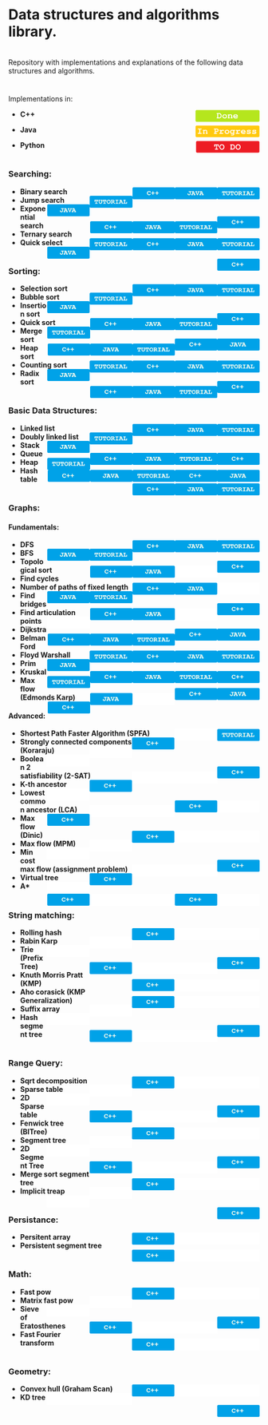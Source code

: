 # Data structures and algorithms library.

<br>
Repository with implementations and explanations of the following data structures and algorithms.<br>

#

Implementations in:
- <p display="inline"> 
    <strong>C++</strong>
    <img height="24px" align="right" left="10px" src="https://github.com/mihail-m/CP-implementations/blob/master/resources/Done.png">
  </p>
- <p display="inline"> 
    <strong>Java</strong> 
    <img height="24px" align="right" src="https://github.com/mihail-m/CP-implementations/blob/master/resources/InProgress.png">
  </p>
- <p display="inline"> 
    <strong>Python<strong> 
    <img height="24px" align="right" src="https://github.com/mihail-m/CP-implementations/blob/master/resources/ToDo.png">
  </p>
#

### Searching:
  - Binary search <img height="24px" align="right" src="https://github.com/mihail-m/CP-implementations/blob/master/resources/tutorial.png"><img height="24px" align="right"  src="https://github.com/mihail-m/CP-implementations/blob/master/resources/java.png"><img height="24px" align="right" src="https://github.com/mihail-m/CP-implementations/blob/master/resources/C%2B%2B.png" href="https://github.com/mihail-m/CP-implementations/tree/master/1-Searching/c%2B%2B">
  - Jump search <img height="24px" align="right" src="https://github.com/mihail-m/CP-implementations/blob/master/resources/tutorial.png"><img height="24px" align="right"  src="https://github.com/mihail-m/CP-implementations/blob/master/resources/java.png"><img height="24px" align="right" src="https://github.com/mihail-m/CP-implementations/blob/master/resources/C%2B%2B.png" href="https://github.com/mihail-m/CP-implementations/tree/master/1-Searching/c%2B%2B">
  - Exponential search <img height="24px" align="right" src="https://github.com/mihail-m/CP-implementations/blob/master/resources/tutorial.png"><img height="24px" align="right"  src="https://github.com/mihail-m/CP-implementations/blob/master/resources/java.png"><img height="24px" align="right" src="https://github.com/mihail-m/CP-implementations/blob/master/resources/C%2B%2B.png" href="https://github.com/mihail-m/CP-implementations/tree/master/1-Searching/c%2B%2B">
  - Ternary search <img height="24px" align="right" src="https://github.com/mihail-m/CP-implementations/blob/master/resources/tutorial.png"><img height="24px" align="right"  src="https://github.com/mihail-m/CP-implementations/blob/master/resources/java.png"><img height="24px" align="right" src="https://github.com/mihail-m/CP-implementations/blob/master/resources/C%2B%2B.png" href="https://github.com/mihail-m/CP-implementations/tree/master/1-Searching/c%2B%2B">
  - Quick select <img height="24px" align="right" src="https://github.com/mihail-m/CP-implementations/blob/master/resources/tutorial.png"><img height="24px" align="right"  src="https://github.com/mihail-m/CP-implementations/blob/master/resources/java.png"><img height="24px" align="right" src="https://github.com/mihail-m/CP-implementations/blob/master/resources/C%2B%2B.png" href="https://github.com/mihail-m/CP-implementations/tree/master/1-Searching/c%2B%2B">
  
#

### Sorting:
  - Selection sort <img height="24px" align="right" src="https://github.com/mihail-m/CP-implementations/blob/master/resources/tutorial.png"><img height="24px" align="right"  src="https://github.com/mihail-m/CP-implementations/blob/master/resources/java.png"><img height="24px" align="right" src="https://github.com/mihail-m/CP-implementations/blob/master/resources/C%2B%2B.png">
  - Bubble sort <img height="24px" align="right" src="https://github.com/mihail-m/CP-implementations/blob/master/resources/tutorial.png"><img height="24px" align="right"  src="https://github.com/mihail-m/CP-implementations/blob/master/resources/java.png"><img height="24px" align="right" src="https://github.com/mihail-m/CP-implementations/blob/master/resources/C%2B%2B.png">
  - Insertion sort <img height="24px" align="right" src="https://github.com/mihail-m/CP-implementations/blob/master/resources/tutorial.png"><img height="24px" align="right"  src="https://github.com/mihail-m/CP-implementations/blob/master/resources/java.png"><img height="24px" align="right" src="https://github.com/mihail-m/CP-implementations/blob/master/resources/C%2B%2B.png">
  - Quick sort <img height="24px" align="right" src="https://github.com/mihail-m/CP-implementations/blob/master/resources/tutorial.png"><img height="24px" align="right"  src="https://github.com/mihail-m/CP-implementations/blob/master/resources/java.png"><img height="24px" align="right" src="https://github.com/mihail-m/CP-implementations/blob/master/resources/C%2B%2B.png">
  - Merge sort <img height="24px" align="right" src="https://github.com/mihail-m/CP-implementations/blob/master/resources/tutorial.png"><img height="24px" align="right"  src="https://github.com/mihail-m/CP-implementations/blob/master/resources/java.png"><img height="24px" align="right" src="https://github.com/mihail-m/CP-implementations/blob/master/resources/C%2B%2B.png">
  - Heap sort <img height="24px" align="right" src="https://github.com/mihail-m/CP-implementations/blob/master/resources/tutorial.png"><img height="24px" align="right"  src="https://github.com/mihail-m/CP-implementations/blob/master/resources/java.png"><img height="24px" align="right" src="https://github.com/mihail-m/CP-implementations/blob/master/resources/C%2B%2B.png">
  - Counting sort <img height="24px" align="right" src="https://github.com/mihail-m/CP-implementations/blob/master/resources/tutorial.png"><img height="24px" align="right"  src="https://github.com/mihail-m/CP-implementations/blob/master/resources/java.png"><img height="24px" align="right" src="https://github.com/mihail-m/CP-implementations/blob/master/resources/C%2B%2B.png">
  - Radix sort <img height="24px" align="right" src="https://github.com/mihail-m/CP-implementations/blob/master/resources/tutorial.png"><img height="24px" align="right"  src="https://github.com/mihail-m/CP-implementations/blob/master/resources/java.png"><img height="24px" align="right" src="https://github.com/mihail-m/CP-implementations/blob/master/resources/C%2B%2B.png">
  
#

### Basic Data Structures:
  - Linked list <img height="24px" align="right" src="https://github.com/mihail-m/CP-implementations/blob/master/resources/tutorial.png"><img height="24px" align="right"  src="https://github.com/mihail-m/CP-implementations/blob/master/resources/java.png"><img height="24px" align="right" src="https://github.com/mihail-m/CP-implementations/blob/master/resources/C%2B%2B.png">
  - Doubly linked list <img height="24px" align="right" src="https://github.com/mihail-m/CP-implementations/blob/master/resources/tutorial.png"><img height="24px" align="right"  src="https://github.com/mihail-m/CP-implementations/blob/master/resources/java.png"><img height="24px" align="right" src="https://github.com/mihail-m/CP-implementations/blob/master/resources/C%2B%2B.png">
  - Stack <img height="24px" align="right" src="https://github.com/mihail-m/CP-implementations/blob/master/resources/tutorial.png"><img height="24px" align="right"  src="https://github.com/mihail-m/CP-implementations/blob/master/resources/java.png"><img height="24px" align="right" src="https://github.com/mihail-m/CP-implementations/blob/master/resources/C%2B%2B.png">
  - Queue <img height="24px" align="right" src="https://github.com/mihail-m/CP-implementations/blob/master/resources/tutorial.png"><img height="24px" align="right"  src="https://github.com/mihail-m/CP-implementations/blob/master/resources/java.png"><img height="24px" align="right" src="https://github.com/mihail-m/CP-implementations/blob/master/resources/C%2B%2B.png">
  - Heap <img height="24px" align="right" src="https://github.com/mihail-m/CP-implementations/blob/master/resources/tutorial.png"><img height="24px" align="right"  src="https://github.com/mihail-m/CP-implementations/blob/master/resources/java.png"><img height="24px" align="right" src="https://github.com/mihail-m/CP-implementations/blob/master/resources/C%2B%2B.png">
  - Hash table <img height="24px" align="right" src="https://github.com/mihail-m/CP-implementations/blob/master/resources/tutorial.png"><img height="24px" align="right"  src="https://github.com/mihail-m/CP-implementations/blob/master/resources/java.png"><img height="24px" align="right" src="https://github.com/mihail-m/CP-implementations/blob/master/resources/C%2B%2B.png">
  
#

### Graphs:
#### Fundamentals:
  - DFS <img height="24px" align="right" src="https://github.com/mihail-m/CP-implementations/blob/master/resources/tutorial.png"><img height="24px" align="right"  src="https://github.com/mihail-m/CP-implementations/blob/master/resources/java.png"><img height="24px" align="right" src="https://github.com/mihail-m/CP-implementations/blob/master/resources/C%2B%2B.png">
  - BFS <img height="24px" align="right" src="https://github.com/mihail-m/CP-implementations/blob/master/resources/tutorial.png"><img height="24px" align="right"  src="https://github.com/mihail-m/CP-implementations/blob/master/resources/java.png"><img height="24px" align="right" src="https://github.com/mihail-m/CP-implementations/blob/master/resources/C%2B%2B.png">
  - Topological sort <img height="24px" align="right"  src="https://github.com/mihail-m/CP-implementations/blob/master/resources/emptyLabel.png"><img height="24px" align="right"  src="https://github.com/mihail-m/CP-implementations/blob/master/resources/java.png"><img height="24px" align="right" src="https://github.com/mihail-m/CP-implementations/blob/master/resources/C%2B%2B.png">
  - Find cycles <img height="24px" align="right"  src="https://github.com/mihail-m/CP-implementations/blob/master/resources/emptyLabel.png"><img height="24px" align="right"  src="https://github.com/mihail-m/CP-implementations/blob/master/resources/java.png"><img height="24px" align="right" src="https://github.com/mihail-m/CP-implementations/blob/master/resources/C%2B%2B.png">
  - Number of paths of fixed length <img height="24px" align="right" src="https://github.com/mihail-m/CP-implementations/blob/master/resources/tutorial.png"><img height="24px" align="right"  src="https://github.com/mihail-m/CP-implementations/blob/master/resources/java.png"><img height="24px" align="right" src="https://github.com/mihail-m/CP-implementations/blob/master/resources/C%2B%2B.png">
  - Find bridges <img height="24px" align="right"  src="https://github.com/mihail-m/CP-implementations/blob/master/resources/emptyLabel.png"><img height="24px" align="right"  src="https://github.com/mihail-m/CP-implementations/blob/master/resources/java.png"><img height="24px" align="right" src="https://github.com/mihail-m/CP-implementations/blob/master/resources/C%2B%2B.png">
  - Find articulation points <img height="24px" align="right"  src="https://github.com/mihail-m/CP-implementations/blob/master/resources/emptyLabel.png"><img height="24px" align="right"  src="https://github.com/mihail-m/CP-implementations/blob/master/resources/java.png"><img height="24px" align="right" src="https://github.com/mihail-m/CP-implementations/blob/master/resources/C%2B%2B.png">
  - Dijkstra <img height="24px" align="right" src="https://github.com/mihail-m/CP-implementations/blob/master/resources/tutorial.png"><img height="24px" align="right"  src="https://github.com/mihail-m/CP-implementations/blob/master/resources/java.png"><img height="24px" align="right" src="https://github.com/mihail-m/CP-implementations/blob/master/resources/C%2B%2B.png">
  - Belman Ford <img height="24px" align="right" src="https://github.com/mihail-m/CP-implementations/blob/master/resources/tutorial.png"><img height="24px" align="right"  src="https://github.com/mihail-m/CP-implementations/blob/master/resources/java.png"><img height="24px" align="right" src="https://github.com/mihail-m/CP-implementations/blob/master/resources/C%2B%2B.png">
  - Floyd Warshall <img height="24px" align="right" src="https://github.com/mihail-m/CP-implementations/blob/master/resources/tutorial.png"><img height="24px" align="right"  src="https://github.com/mihail-m/CP-implementations/blob/master/resources/java.png"><img height="24px" align="right" src="https://github.com/mihail-m/CP-implementations/blob/master/resources/C%2B%2B.png">
  - Prim <img height="24px" align="right" src="https://github.com/mihail-m/CP-implementations/blob/master/resources/tutorial.png"><img height="24px" align="right"  src="https://github.com/mihail-m/CP-implementations/blob/master/resources/java.png"><img height="24px" align="right" src="https://github.com/mihail-m/CP-implementations/blob/master/resources/C%2B%2B.png">
  - Kruskal <img height="24px" align="right" src="https://github.com/mihail-m/CP-implementations/blob/master/resources/tutorial.png"><img height="24px" align="right"  src="https://github.com/mihail-m/CP-implementations/blob/master/resources/java.png"><img height="24px" align="right" src="https://github.com/mihail-m/CP-implementations/blob/master/resources/C%2B%2B.png">
  - Max flow (Edmonds Karp) <img height="24px" align="right"  src="https://github.com/mihail-m/CP-implementations/blob/master/resources/emptyLabel.png"><img height="24px" align="right"  src="https://github.com/mihail-m/CP-implementations/blob/master/resources/java.png"><img height="24px" align="right" src="https://github.com/mihail-m/CP-implementations/blob/master/resources/C%2B%2B.png">

#### Advanced:
  - Shortest Path Faster Algorithm (SPFA) <img height="24px" align="right" src="https://github.com/mihail-m/CP-implementations/blob/master/resources/tutorial.png"><img height="24px" align="right"  src="https://github.com/mihail-m/CP-implementations/blob/master/resources/emptyLabel.png"><img height="24px" align="right" src="https://github.com/mihail-m/CP-implementations/blob/master/resources/C%2B%2B.png">
  - Strongly connected components (Koraraju) <img height="24px" align="right"  src="https://github.com/mihail-m/CP-implementations/blob/master/resources/emptyLabel.png"><img height="24px" align="right"  src="https://github.com/mihail-m/CP-implementations/blob/master/resources/emptyLabel.png"><img height="24px" align="right" src="https://github.com/mihail-m/CP-implementations/blob/master/resources/C%2B%2B.png">
  - Boolean 2 satisfiability (2-SAT) <img height="24px" align="right"  src="https://github.com/mihail-m/CP-implementations/blob/master/resources/emptyLabel.png"><img height="24px" align="right"  src="https://github.com/mihail-m/CP-implementations/blob/master/resources/emptyLabel.png"><img height="24px" align="right" src="https://github.com/mihail-m/CP-implementations/blob/master/resources/C%2B%2B.png">
  - K-th ancestor <img height="24px" align="right"  src="https://github.com/mihail-m/CP-implementations/blob/master/resources/emptyLabel.png"><img height="24px" align="right"  src="https://github.com/mihail-m/CP-implementations/blob/master/resources/emptyLabel.png"><img height="24px" align="right" src="https://github.com/mihail-m/CP-implementations/blob/master/resources/C%2B%2B.png">
  - Lowest common ancestor (LCA) <img height="24px" align="right"  src="https://github.com/mihail-m/CP-implementations/blob/master/resources/emptyLabel.png"><img height="24px" align="right"  src="https://github.com/mihail-m/CP-implementations/blob/master/resources/emptyLabel.png"><img height="24px" align="right" src="https://github.com/mihail-m/CP-implementations/blob/master/resources/C%2B%2B.png">
  - Max flow (Dinic) <img height="24px" align="right"  src="https://github.com/mihail-m/CP-implementations/blob/master/resources/emptyLabel.png"><img height="24px" align="right"  src="https://github.com/mihail-m/CP-implementations/blob/master/resources/emptyLabel.png"><img height="24px" align="right" src="https://github.com/mihail-m/CP-implementations/blob/master/resources/C%2B%2B.png">
  - Max flow (MPM) <img height="24px" align="right"  src="https://github.com/mihail-m/CP-implementations/blob/master/resources/emptyLabel.png"><img height="24px" align="right"  src="https://github.com/mihail-m/CP-implementations/blob/master/resources/emptyLabel.png"><img height="24px" align="right" src="https://github.com/mihail-m/CP-implementations/blob/master/resources/C%2B%2B.png">
  - Min cost max flow (assignment problem) <img height="24px" align="right"  src="https://github.com/mihail-m/CP-implementations/blob/master/resources/emptyLabel.png"><img height="24px" align="right"  src="https://github.com/mihail-m/CP-implementations/blob/master/resources/emptyLabel.png"><img height="24px" align="right" src="https://github.com/mihail-m/CP-implementations/blob/master/resources/C%2B%2B.png">
  - Virtual tree <img height="24px" align="right"  src="https://github.com/mihail-m/CP-implementations/blob/master/resources/emptyLabel.png"><img height="24px" align="right"  src="https://github.com/mihail-m/CP-implementations/blob/master/resources/emptyLabel.png"><img height="24px" align="right" src="https://github.com/mihail-m/CP-implementations/blob/master/resources/C%2B%2B.png">
  - A* <img height="24px" align="right"  src="https://github.com/mihail-m/CP-implementations/blob/master/resources/emptyLabel.png"><img height="24px" align="right"  src="https://github.com/mihail-m/CP-implementations/blob/master/resources/emptyLabel.png"><img height="24px" align="right" src="https://github.com/mihail-m/CP-implementations/blob/master/resources/C%2B%2B.png">
  
#

### String matching:
  - Rolling hash <img height="24px" align="right"  src="https://github.com/mihail-m/CP-implementations/blob/master/resources/emptyLabel.png"><img height="24px" align="right"  src="https://github.com/mihail-m/CP-implementations/blob/master/resources/emptyLabel.png"><img height="24px" align="right" src="https://github.com/mihail-m/CP-implementations/blob/master/resources/C%2B%2B.png">
  - Rabin Karp <img height="24px" align="right"  src="https://github.com/mihail-m/CP-implementations/blob/master/resources/emptyLabel.png"><img height="24px" align="right"  src="https://github.com/mihail-m/CP-implementations/blob/master/resources/emptyLabel.png"><img height="24px" align="right" src="https://github.com/mihail-m/CP-implementations/blob/master/resources/C%2B%2B.png">
  - Trie (Prefix Tree) <img height="24px" align="right"  src="https://github.com/mihail-m/CP-implementations/blob/master/resources/emptyLabel.png"><img height="24px" align="right"  src="https://github.com/mihail-m/CP-implementations/blob/master/resources/emptyLabel.png"><img height="24px" align="right" src="https://github.com/mihail-m/CP-implementations/blob/master/resources/C%2B%2B.png">
  - Knuth Morris Pratt (KMP) <img height="24px" align="right"  src="https://github.com/mihail-m/CP-implementations/blob/master/resources/emptyLabel.png"><img height="24px" align="right"  src="https://github.com/mihail-m/CP-implementations/blob/master/resources/emptyLabel.png"><img height="24px" align="right" src="https://github.com/mihail-m/CP-implementations/blob/master/resources/C%2B%2B.png">
  - Aho corasick (KMP Generalization) <img height="24px" align="right"  src="https://github.com/mihail-m/CP-implementations/blob/master/resources/emptyLabel.png"><img height="24px" align="right"  src="https://github.com/mihail-m/CP-implementations/blob/master/resources/emptyLabel.png"><img height="24px" align="right" src="https://github.com/mihail-m/CP-implementations/blob/master/resources/C%2B%2B.png">
  - Suffix array <img height="24px" align="right"  src="https://github.com/mihail-m/CP-implementations/blob/master/resources/emptyLabel.png"><img height="24px" align="right"  src="https://github.com/mihail-m/CP-implementations/blob/master/resources/emptyLabel.png"><img height="24px" align="right" src="https://github.com/mihail-m/CP-implementations/blob/master/resources/C%2B%2B.png">
  - Hash segment tree <img height="24px" align="right"  src="https://github.com/mihail-m/CP-implementations/blob/master/resources/emptyLabel.png"><img height="24px" align="right"  src="https://github.com/mihail-m/CP-implementations/blob/master/resources/emptyLabel.png"><img height="24px" align="right" src="https://github.com/mihail-m/CP-implementations/blob/master/resources/C%2B%2B.png">
  
#

### Range Query:
  - Sqrt decomposition <img height="24px" align="right"  src="https://github.com/mihail-m/CP-implementations/blob/master/resources/emptyLabel.png"><img height="24px" align="right"  src="https://github.com/mihail-m/CP-implementations/blob/master/resources/emptyLabel.png"><img height="24px" align="right" src="https://github.com/mihail-m/CP-implementations/blob/master/resources/C%2B%2B.png">
  - Sparse table <img height="24px" align="right"  src="https://github.com/mihail-m/CP-implementations/blob/master/resources/emptyLabel.png"><img height="24px" align="right"  src="https://github.com/mihail-m/CP-implementations/blob/master/resources/emptyLabel.png"><img height="24px" align="right" src="https://github.com/mihail-m/CP-implementations/blob/master/resources/C%2B%2B.png">
  - 2D Sparse table <img height="24px" align="right"  src="https://github.com/mihail-m/CP-implementations/blob/master/resources/emptyLabel.png"><img height="24px" align="right"  src="https://github.com/mihail-m/CP-implementations/blob/master/resources/emptyLabel.png"><img height="24px" align="right" src="https://github.com/mihail-m/CP-implementations/blob/master/resources/C%2B%2B.png">
  - Fenwick tree (BITree) <img height="24px" align="right"  src="https://github.com/mihail-m/CP-implementations/blob/master/resources/emptyLabel.png"><img height="24px" align="right"  src="https://github.com/mihail-m/CP-implementations/blob/master/resources/emptyLabel.png"><img height="24px" align="right" src="https://github.com/mihail-m/CP-implementations/blob/master/resources/C%2B%2B.png">
  - Segment tree <img height="24px" align="right"  src="https://github.com/mihail-m/CP-implementations/blob/master/resources/emptyLabel.png"><img height="24px" align="right"  src="https://github.com/mihail-m/CP-implementations/blob/master/resources/emptyLabel.png"><img height="24px" align="right" src="https://github.com/mihail-m/CP-implementations/blob/master/resources/C%2B%2B.png">
  - 2D Segment Tree <img height="24px" align="right"  src="https://github.com/mihail-m/CP-implementations/blob/master/resources/emptyLabel.png"><img height="24px" align="right"  src="https://github.com/mihail-m/CP-implementations/blob/master/resources/emptyLabel.png"><img height="24px" align="right" src="https://github.com/mihail-m/CP-implementations/blob/master/resources/C%2B%2B.png">
  - Merge sort segment tree <img height="24px" align="right"  src="https://github.com/mihail-m/CP-implementations/blob/master/resources/emptyLabel.png"><img height="24px" align="right"  src="https://github.com/mihail-m/CP-implementations/blob/master/resources/emptyLabel.png"><img height="24px" align="right" src="https://github.com/mihail-m/CP-implementations/blob/master/resources/C%2B%2B.png">
  - Implicit treap <img height="24px" align="right"  src="https://github.com/mihail-m/CP-implementations/blob/master/resources/emptyLabel.png"><img height="24px" align="right"  src="https://github.com/mihail-m/CP-implementations/blob/master/resources/emptyLabel.png"><img height="24px" align="right" src="https://github.com/mihail-m/CP-implementations/blob/master/resources/C%2B%2B.png">
  
#

### Persistance:
  - Persitent array <img height="24px" align="right"  src="https://github.com/mihail-m/CP-implementations/blob/master/resources/emptyLabel.png"><img height="24px" align="right"  src="https://github.com/mihail-m/CP-implementations/blob/master/resources/emptyLabel.png"><img height="24px" align="right" src="https://github.com/mihail-m/CP-implementations/blob/master/resources/C%2B%2B.png">
  - Persistent segment tree <img height="24px" align="right"  src="https://github.com/mihail-m/CP-implementations/blob/master/resources/emptyLabel.png"><img height="24px" align="right"  src="https://github.com/mihail-m/CP-implementations/blob/master/resources/emptyLabel.png"><img height="24px" align="right" src="https://github.com/mihail-m/CP-implementations/blob/master/resources/C%2B%2B.png">
  
#

### Math:
  - Fast pow <img height="24px" align="right"  src="https://github.com/mihail-m/CP-implementations/blob/master/resources/emptyLabel.png"><img height="24px" align="right"  src="https://github.com/mihail-m/CP-implementations/blob/master/resources/emptyLabel.png"><img height="24px" align="right" src="https://github.com/mihail-m/CP-implementations/blob/master/resources/C%2B%2B.png">
  - Matrix fast pow <img height="24px" align="right"  src="https://github.com/mihail-m/CP-implementations/blob/master/resources/emptyLabel.png"><img height="24px" align="right"  src="https://github.com/mihail-m/CP-implementations/blob/master/resources/emptyLabel.png"><img height="24px" align="right" src="https://github.com/mihail-m/CP-implementations/blob/master/resources/C%2B%2B.png">
  - Sieve of Eratosthenes <img height="24px" align="right"  src="https://github.com/mihail-m/CP-implementations/blob/master/resources/emptyLabel.png"><img height="24px" align="right"  src="https://github.com/mihail-m/CP-implementations/blob/master/resources/emptyLabel.png"><img height="24px" align="right" src="https://github.com/mihail-m/CP-implementations/blob/master/resources/C%2B%2B.png">
  - Fast Fourier transform <img height="24px" align="right"  src="https://github.com/mihail-m/CP-implementations/blob/master/resources/emptyLabel.png"><img height="24px" align="right"  src="https://github.com/mihail-m/CP-implementations/blob/master/resources/emptyLabel.png"><img height="24px" align="right" src="https://github.com/mihail-m/CP-implementations/blob/master/resources/C%2B%2B.png">
#

### Geometry:
  - Convex hull (Graham Scan) <img height="24px" align="right"  src="https://github.com/mihail-m/CP-implementations/blob/master/resources/emptyLabel.png"><img height="24px" align="right"  src="https://github.com/mihail-m/CP-implementations/blob/master/resources/emptyLabel.png"><img height="24px" align="right" src="https://github.com/mihail-m/CP-implementations/blob/master/resources/C%2B%2B.png">
  - KD tree <img height="24px" align="right"  src="https://github.com/mihail-m/CP-implementations/blob/master/resources/emptyLabel.png"><img height="24px" align="right"  src="https://github.com/mihail-m/CP-implementations/blob/master/resources/emptyLabel.png"><img height="24px" align="right" src="https://github.com/mihail-m/CP-implementations/blob/master/resources/C%2B%2B.png">

